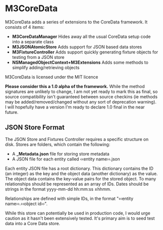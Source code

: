 M3CoreData
==========

M3CoreData adds a series of extensions to the CoreData framework. It consists of 4 items:

- **M3CoreDataManager** Hides away all the usual CoreData setup code into a separate class
- **M3JSONAtomicStore** Adds support for JSON based data stores
- **M3FixtureController** Adds support quickly generating fixture objects for testing from a JSON store
- **NSManagedObjectContext+M3Extensions** Adds some methods to simplify adding/retrieving objects

M3CoreData is licensed under the MIT licence

**Please consider this a 1.0 alpha of the framework.** While the method signatures are unlikely to change, I am not yet ready to mark this as final, so source compatibility isn't guaranteed between source checkins (ie methods may be added/removed/changed without any sort of deprecation warning). I will hopefully have a version I'm ready to declare 1.0 final in the near future.


JSON Store Format
------------------------

The JSON Store and Fixtures Controller requires a specific structure on disk. Stores are folders, which contain the following:

- A **_Metadata.json** file for storing store metadata
- A JSON file for each entity called ‹‹entity name››.json

Each entity JSON file has a root dictionary. This dictionary contains the ID (an integer) as the key and the object data (another dictionary) as the value. The object data contains the key-value pairs for the stored object. To many relationships should be represented as an array of IDs. Dates should be strings in the format yyyy-mm-dd hh:mm:ss ±hhmm.

Relationships are defined with simple IDs, in the format "‹‹entity name››.‹‹object id››".

While this store can potentially be used in production code, I would urge caution as it hasn't been extensively tested. It's primary aim is to seed test data into a Core Data store.